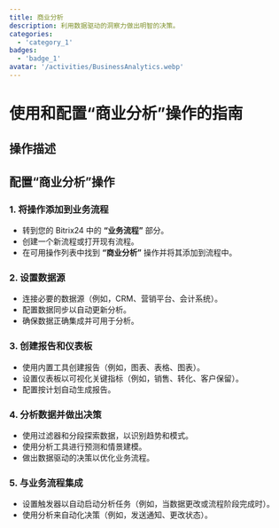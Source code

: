 ```yaml
---
title: 商业分析
description: 利用数据驱动的洞察力做出明智的决策。
categories: 
  - 'category_1'
badges: 
  - 'badge_1'
avatar: '/activities/BusinessAnalytics.webp'
---
```

# 使用和配置“商业分析”操作的指南

## 操作描述

## **配置“商业分析”操作**

### 1. 将操作添加到业务流程
- 转到您的 Bitrix24 中的 **“业务流程”** 部分。
- 创建一个新流程或打开现有流程。
- 在可用操作列表中找到 **“商业分析”** 操作并将其添加到流程中。

### 2. 设置数据源
- 连接必要的数据源（例如，CRM、营销平台、会计系统）。
- 配置数据同步以自动更新分析。
- 确保数据正确集成并可用于分析。

### 3. 创建报告和仪表板
- 使用内置工具创建报告（例如，图表、表格、图表）。
- 设置仪表板以可视化关键指标（例如，销售、转化、客户保留）。
- 配置按计划自动生成报告。

### 4. 分析数据并做出决策
- 使用过滤器和分段探索数据，以识别趋势和模式。
- 使用分析工具进行预测和情景建模。
- 做出数据驱动的决策以优化业务流程。

### 5. 与业务流程集成
- 设置触发器以自动启动分析任务（例如，当数据更改或流程阶段完成时）。
- 使用分析来自动化决策（例如，发送通知、更改状态）。